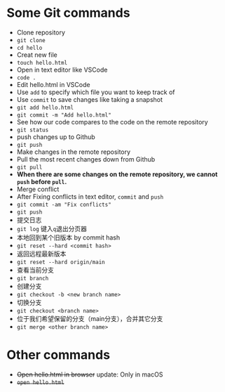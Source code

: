 # Some Git commands
- Clone repository
- `git clone`
- `cd hello`
- Creat new file
- `touch hello.html`
- Open in text editor like VSCode
- `code .`
- Edit hello.html in VSCode
- Use `add` to specify which file you want to keep track of
- Use `commit` to save changes like taking a snapshot
- `git add hello.html`
- `git commit -m "Add hello.html"`
- See how our code compares to the code on the remote repository
- `git status`
- push changes up to Github
- `git push`
- Make changes in the remote repository
- Pull the most recent changes down from Github
- `git pull`
- **When there are some changes on the remote repository, we cannot `push` before `pull`.**
- Merge conflict
- After Fixing conflicts in text editor, `commit` and `push`
- `git commit -am "Fix conflicts"`
- `git push`
- 提交日志
- `git log` 键入`q`退出分页器
- 本地回到某个旧版本 by commit hash
- `git reset --hard <commit hash>`
- 返回远程最新版本
- `git reset --hard origin/main`
- 查看当前分支
- `git branch`
- 创建分支
- `git checkout -b <new branch name>`
- 切换分支
- `git checkout <branch name>`
- 位于我们希望保留的分支（main分支），合并其它分支
- `git merge <other branch name>`

# Other commands
- ~~Open hello.html in browser~~ update: Only in macOS
- ~~`open hello.html`~~

